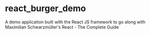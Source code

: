 # react_burger_demo
A demo application built with the React  JS framework to go along with Maximilian Schwarzmüller's React - The Complete Guide
